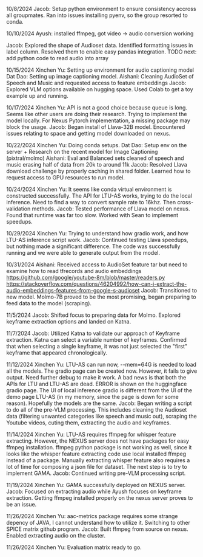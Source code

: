 10/8/2024
Jacob: Setup python environment to ensure consistency accross all groupmates. Ran into issues installing pyenv, so the group resorted to conda.

10/10/2024
Ayush: installed ffmpeg, got video -> audio conversion working

Jacob: Explored the shape of Audioset data. Identified formatting issues in label column. Resolved them to enable easy pandas integration.
TODO next: add python code to read audio into array

10/15/2024
Xinchen Yu: Setting up environment for audio captioning model
Dat Dao: Setting up image captioning model.
Aishani: Cleaning AudioSet of Speech and Music and requested access to feature embeddings
Jacob: Explored VLM options available on hugging space. Used Colab to get a toy example up and running.

10/17/2024
Xinchen Yu: API is not a good choice because queue is long. Seems like other users are doing their research. Trying to implement the model locally. For Nexus Pytorch implementation, a missing package may block the usage.
Jacob: Began install of Llava-32B model. Encountered issues relating to space and getting model downloaded on nexus.

10/22/2024
Xinchen Yu: Doing conda setups.
Dat Dao: Setup env on the server + Research on the recent model for Image Captioning (pixtral/molmo)
Aishani: Eval and Balanced sets cleaned of speech and music erasing half of data from 20k to around 11k
Jacob: Resolved Llava download challenge by properly caching in shared folder. Learned how to request access to GPU resources to run model.

10/24/2024
Xinchen Yu: It seems like conda virtual environment is constructed successfully. The API for LTU-AS works, trying to do the local inference. Need to find a way to convert sample rate to 16khz. Then cross-validation methods.
Jacob: Tested performance of Llava model on nexus. Found that runtime was far too slow. Worked with Sean to implement speedups.

10/29/2024
Xinchen Yu: Trying to understand how gradio work, and how LTU-AS inference script work.
Jacob: Continued testing Llava speedups, but nothing made a significant difference. The code was successfully running and we were able to generate output from the model.

10/31/2024
Aishani: Received access to AudioSet feature tar but need to examine how to read tfrecords and audio embeddings
https://github.com/google/youtube-8m/blob/master/readers.py
https://stackoverflow.com/questions/46204992/how-can-i-extract-the-audio-embeddings-features-from-google-s-audioset
Jacob: Transitioned to new model. Molmo-7B proved to be the most promising, began preparing to feed data to the model (scraping).

11/5/2024
Jacob: Shifted focus to preparing data for Molmo. Explored keyframe extraction options and landed on Katna.

11/7/2024
Jacob: Utilized Katna to validate our approach of Keyframe extraction. Katna can select a variable number of keyframes. Confirmed that when selecting a single keyframe, it was not just selected the "first" keyframe that appeared chronologically. 

11/12/2024
Xinchen Yu: LTU-AS can run now, --mem=64G is needed to load all the models. The gradio page can be created now. However, it fails to give output. Need further debug to make it work. A bad news is that both the APIs for LTU and LTU-AS are dead. ERROR is shown on the huggingface gradio page. The UI of local inference gradio is different from the UI of the demo page LTU-AS (in my memory, since the page is down for some reason). Hopefully the models are the same.
Jacob: Began writing a script to do all of the pre-VLM processing. This includes cleaning the Audioset data (filtering unwanted categories like speech and music out), scraping the Youtube videos, cuting them, extracting the audio and keyframes.

11/14/2024 Xinchen Yu: LTU-AS requires ffmpeg for whisper feature extracting. However, the NEXUS server does not have packages for easy ffmpeg installation. ffmpeg python package is not working as well, since it looks like the whisper feature extracting code use local installed ffmpeg instead of a package. Manually extracting whisper feature also requires a lot of time for composing a json file for dataset. The next step is to try to implement GAMA.
Jacob: Continued writing pre-VLM processing script.

11/19/2024 Xinchen Yu: GAMA successfully deployed on NEXUS server.
Jacob: Focused on extracting audio while Ayush focuses on keyframe extraction. Getting ffmpeg installed properly on the nexus server proves to be an issue.

11/26/2024 Xinchen Yu: aac-metrics package requires some strange depency of JAVA, I cannot understand how to utilize it. Switching to other SPICE matrix github program.
Jacob: Built ffmpeg from source on nexus. Enabled extracting audio on the cluster.

11/26/2024 Xinchen Yu: Evaluation matrix ready to go.
